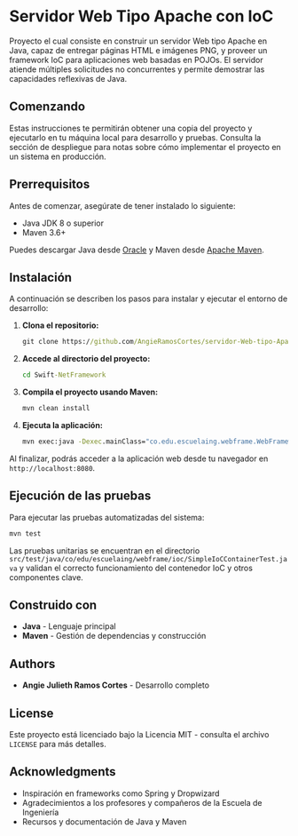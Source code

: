
# Servidor Web Tipo Apache con IoC

Proyecto el cual consiste en construir un servidor Web tipo Apache en Java, capaz de entregar páginas HTML e imágenes PNG, y proveer un framework IoC para aplicaciones web basadas en POJOs. El servidor atiende múltiples solicitudes no concurrentes y permite demostrar las capacidades reflexivas de Java.

## Comenzando

Estas instrucciones te permitirán obtener una copia del proyecto y ejecutarlo en tu máquina local para desarrollo y pruebas. Consulta la sección de despliegue para notas sobre cómo implementar el proyecto en un sistema en producción.

## Prerrequisitos

Antes de comenzar, asegúrate de tener instalado lo siguiente:

- Java JDK 8 o superior
- Maven 3.6+

Puedes descargar Java desde [Oracle](https://www.oracle.com/java/technologies/downloads/) y Maven desde [Apache Maven](https://maven.apache.org/download.cgi).

## Instalación
A continuación se describen los pasos para instalar y ejecutar el entorno de desarrollo:

1. **Clona el repositorio:**
    ```cmd
    git clone https://github.com/AngieRamosCortes/servidor-Web-tipo-Apache-.git

2. **Accede al directorio del proyecto:**
    ```cmd
    cd Swift-NetFramework
    ```

3. **Compila el proyecto usando Maven:**
    ```cmd
    mvn clean install
    ```

4. **Ejecuta la aplicación:**
    ```cmd
    mvn exec:java -Dexec.mainClass="co.edu.escuelaing.webframe.WebFrameworkApp"
    ```

Al finalizar, podrás acceder a la aplicación web desde tu navegador en `http://localhost:8080`.

## Ejecución de las pruebas
Para ejecutar las pruebas automatizadas del sistema:
```cmd
mvn test
```

Las pruebas unitarias se encuentran en el directorio `src/test/java/co/edu/escuelaing/webframe/ioc/SimpleIoCContainerTest.java` y validan el correcto funcionamiento del contenedor IoC y otros componentes clave.


## Construido con

- **Java** - Lenguaje principal
- **Maven** - Gestión de dependencias y construcción


## Authors
- **Angie Julieth Ramos Cortes** - Desarrollo completo


## License
Este proyecto está licenciado bajo la Licencia MIT - consulta el archivo `LICENSE` para más detalles.

## Acknowledgments
- Inspiración en frameworks como Spring y Dropwizard
- Agradecimientos a los profesores y compañeros de la Escuela de Ingeniería
- Recursos y documentación de Java y Maven

